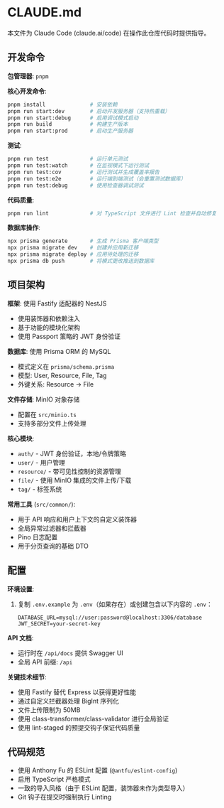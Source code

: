 # CLAUDE.md

本文件为 Claude Code (claude.ai/code) 在操作此仓库代码时提供指导。

## 开发命令

**包管理器**: `pnpm`

**核心开发命令**:
```bash
pnpm install              # 安装依赖
pnpm run start:dev        # 启动开发服务器（支持热重载）
pnpm run start:debug      # 启用调试模式启动
pnpm run build            # 构建生产版本
pnpm run start:prod       # 启动生产服务器
```

**测试**:
```bash
pnpm run test             # 运行单元测试
pnpm run test:watch       # 在监视模式下运行测试
pnpm run test:cov         # 运行测试并生成覆盖率报告
pnpm run test:e2e         # 运行端到端测试（会重置测试数据库）
pnpm run test:debug       # 使用检查器调试测试
```

**代码质量**:
```bash
pnpm run lint             # 对 TypeScript 文件进行 Lint 检查并自动修复
```

**数据库操作**:
```bash
npx prisma generate       # 生成 Prisma 客户端类型
npx prisma migrate dev    # 创建并应用新迁移
npx prisma migrate deploy # 应用待处理的迁移
npx prisma db push        # 将模式更改推送到数据库
```

## 项目架构

**框架**: 使用 Fastify 适配器的 NestJS
- 使用装饰器和依赖注入
- 基于功能的模块化架构
- 使用 Passport 策略的 JWT 身份验证

**数据库**: 使用 Prisma ORM 的 MySQL
- 模式定义在 `prisma/schema.prisma`
- 模型: User, Resource, File, Tag
- 外键关系: Resource -> File

**文件存储**: MinIO 对象存储
- 配置在 `src/minio.ts`
- 支持多部分文件上传处理

**核心模块**:
- `auth/` - JWT 身份验证，本地/令牌策略
- `user/` - 用户管理
- `resource/` - 带可见性控制的资源管理
- `file/` - 使用 MinIO 集成的文件上传/下载
- `tag/` - 标签系统

**常用工具** (`src/common/`):
- 用于 API 响应和用户上下文的自定义装饰器
- 全局异常过滤器和拦截器
- Pino 日志配置
- 用于分页查询的基础 DTO

## 配置

**环境设置**:
1. 复制 `.env.example` 为 `.env`（如果存在）或创建包含以下内容的 `.env`：
   ```
   DATABASE_URL=mysql://user:password@localhost:3306/database
   JWT_SECRET=your-secret-key
   ```

**API 文档**:
- 运行时在 `/api/docs` 提供 Swagger UI
- 全局 API 前缀: `/api`

**关键技术细节**:
- 使用 Fastify 替代 Express 以获得更好性能
- 通过自定义拦截器处理 BigInt 序列化
- 文件上传限制为 50MB
- 使用 class-transformer/class-validator 进行全局验证
- 使用 lint-staged 的预提交钩子保证代码质量

## 代码规范

- 使用 Anthony Fu 的 ESLint 配置 (`@antfu/eslint-config`)
- 启用 TypeScript 严格模式
- 一致的导入风格（由于 ESLint 配置，装饰器未作为类型导入）
- Git 钩子在提交时强制执行 Linting
